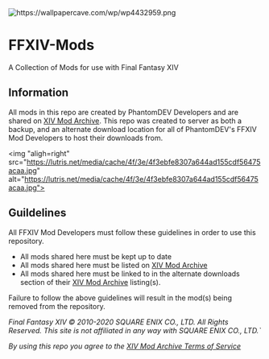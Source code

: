 <img src="https://wallpapercave.com/wp/wp4432959.png" alt="https://wallpapercave.com/wp/wp4432959.png">

# FFXIV-Mods
A Collection of Mods for use with Final Fantasy XIV


## Information
All mods in this repo are created by PhantomDEV Developers and are shared on <a href="https://www.xivmodarchive.com/">XIV Mod Archive</a>.
This repo was created to server as both a backup, and an alternate download location for all of PhantomDEV's FFXIV Mod Developers to host their downloads from.

<img "aligh=right" src="https://lutris.net/media/cache/4f/3e/4f3ebfe8307a644ad155cdf56475acaa.jpg" alt="https://lutris.net/media/cache/4f/3e/4f3ebfe8307a644ad155cdf56475acaa.jpg">

## Guildelines
All FFXIV Mod Developers must follow these guidelines in order to use this repository.

- All mods shared here must be kept up to date
- All mods shared here must be listed on <a href="https://www.xivmodarchive.com/">XIV Mod Archive</a>
- All mods shared here must be linked to in the alternate downloads section of their <a href="https://www.xivmodarchive.com/">XIV Mod Archive</a> listing(s).

Failure to follow the above guidelines will result in the mod(s) being removed from the repository.

*Final Fantasy XIV © 2010-2020 SQUARE ENIX CO., LTD. All Rights Reserved.*
*This site is not affiliated in any way with SQUARE ENIX CO., LTD.`*

*By using this repo you agree to the <a href="https://www.xivmodarchive.com/tos.txt">XIV Mod Archive Terms of Service</a>*
